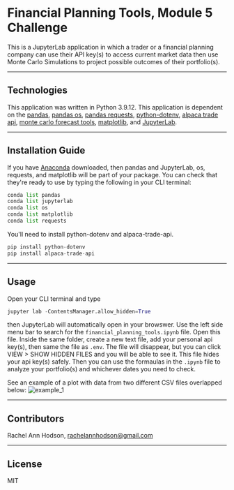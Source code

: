 # Financial Planning Tools, Module 5 Challenge

This is a JupyterLab application in which a trader or a financial planning company can use their API key(s) to access current market data then use Monte Carlo Simulations to project possible outcomes of their portfolio(s). 

---

## Technologies

This application was written in Python 3.9.12. This application is dependent on the [pandas](https://pandas.pydata.org/), [pandas os](https://docs.python.org/3/library/os.html), [pandas requests](https://realpython.com/python-requests/), [python-dotenv](https://pypi.org/project/python-dotenv/), [alpaca trade api](https://pypi.org/project/alpaca-trade-api/), [monte carlo forecast tools](https://pbpython.com/monte-carlo.html), [matplotlib](https://matplotlib.org/), and [JupyterLab](https://jupyter.org/).

---

## Installation Guide

If you have [Anaconda](https://www.anaconda.com/products/distribution) downloaded, then pandas and JupyterLab, os, requests, and matplotlib will be part of your package. You can check that they're ready to use by typing the following in your CLI terminal:
```python
conda list pandas
conda list jupyterlab
conda list os
conda list matplotlib
conda list requests
```
You'll need to install python-dotenv and alpaca-trade-api.
```python
pip install python-dotenv
pip install alpaca-trade-api
```

---

## Usage

Open your CLI terminal and type
```python
jupyter lab -ContentsManager.allow_hidden=True
```
then JupyterLab will automatically open in your browswer. Use the left side menu bar to search for the `financial_planning_tools.ipynb` file. Open this file. Inside the same folder, create a new text file, add your personal api key(s), then same the file as `.env`. The file will disappear, but you can click VIEW > SHOW HIDDEN FILES and you will be able to see it. This file hides your api key(s) safely. Then you can use the formaulas in the `.ipynb` file to analyze your portfolio(s) and whichever dates you need to check.

See an example of a plot with data from two different CSV files overlapped below:
![example_1](usage_image_1.png)

---

## Contributors

Rachel Ann Hodson, rachelannhodson@gmail.com

---

## License

MIT
